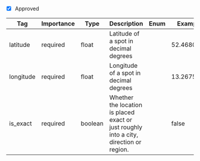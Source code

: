 - [x] Approved


| Tag        | Importance   | Type    | Description                                                                 | Enum | Example |
|------------|--------------|---------|-----------------------------------------------------------------------------|------|---------|
| latitude   | required  | float   | Latitude of a spot in decimal degrees                                       |      |52.4680333         |
| longitude  | required  | float   | Longitude of a spot in decimal degrees                                      |      |13.2675331         |
| is_exact   | required  | boolean | Whether the location is placed exact or just roughly into a city, direction or region. |      |false         |
